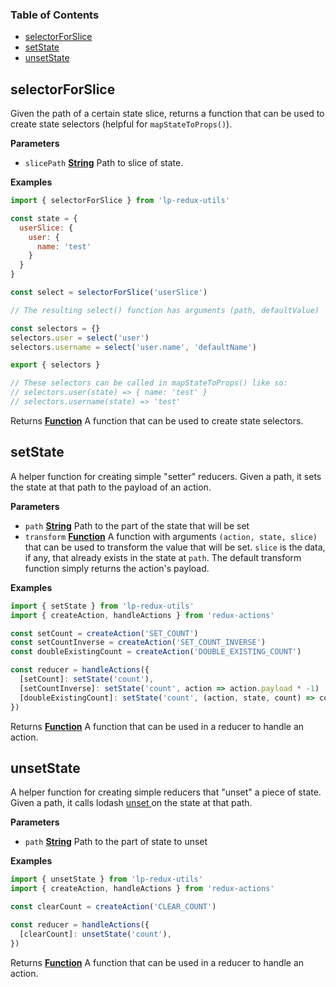 <!-- Generated by documentation.js. Update this documentation by updating the source code. -->

### Table of Contents

-   [selectorForSlice](#selectorforslice)
-   [setState](#setstate)
-   [unsetState](#unsetstate)

## selectorForSlice

Given the path of a certain state slice, returns a function that can be used to create state selectors (helpful for `mapStateToProps()`).

**Parameters**

-   `slicePath` **[String](https://developer.mozilla.org/en-US/docs/Web/JavaScript/Reference/Global_Objects/String)** Path to slice of state.

**Examples**

```javascript
import { selectorForSlice } from 'lp-redux-utils'

const state = {
  userSlice: {
    user: {
      name: 'test'
    }
  }
}

const select = selectorForSlice('userSlice')

// The resulting select() function has arguments (path, defaultValue)

const selectors = {}
selectors.user = select('user')
selectors.username = select('user.name', 'defaultName')

export { selectors }

// These selectors can be called in mapStateToProps() like so:
// selectors.user(state) => { name: 'test' }
// selectors.username(state) => 'test'
```

Returns **[Function](https://developer.mozilla.org/en-US/docs/Web/JavaScript/Reference/Statements/function)** A function that can be used to create state selectors.

## setState

A helper function for creating simple "setter" reducers. 
Given a path, it sets the state at that path to the payload of an action.

**Parameters**

-   `path` **[String](https://developer.mozilla.org/en-US/docs/Web/JavaScript/Reference/Global_Objects/String)** Path to the part of the state that will be set
-   `transform` **[Function](https://developer.mozilla.org/en-US/docs/Web/JavaScript/Reference/Statements/function)** A function with arguments `(action, state, slice)` that can be used to transform the value that will be set. `slice` is the data, if any, that already exists in the state at `path`. The default transform function simply returns the action's payload.

**Examples**

```javascript
import { setState } from 'lp-redux-utils'
import { createAction, handleActions } from 'redux-actions'

const setCount = createAction('SET_COUNT')
const setCountInverse = createAction('SET_COUNT_INVERSE')
const doubleExistingCount = createAction('DOUBLE_EXISTING_COUNT')

const reducer = handleActions({
  [setCount]: setState('count'),
  [setCountInverse]: setState('count', action => action.payload * -1)
  [doubleExistingCount]: setState('count', (action, state, count) => count * 2)
})
```

Returns **[Function](https://developer.mozilla.org/en-US/docs/Web/JavaScript/Reference/Statements/function)** A function that can be used in a reducer to handle an action.

## unsetState

A helper function for creating simple reducers that "unset" a piece of state.
Given a path, it calls lodash [unset ](https://lodash.com/docs/#unset) on the state at that path.

**Parameters**

-   `path` **[String](https://developer.mozilla.org/en-US/docs/Web/JavaScript/Reference/Global_Objects/String)** Path to the part of state to unset

**Examples**

```javascript
import { unsetState } from 'lp-redux-utils'
import { createAction, handleActions } from 'redux-actions'

const clearCount = createAction('CLEAR_COUNT')

const reducer = handleActions({
  [clearCount]: unsetState('count'),
})
```

Returns **[Function](https://developer.mozilla.org/en-US/docs/Web/JavaScript/Reference/Statements/function)** A function that can be used in a reducer to handle an action.
